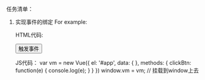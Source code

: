 任务清单：

1. 实现事件的绑定
   For example:

   HTML代码:
   <div>
        <button v-on:click="clickBtn">触发事件</button>
   </div>

   JS代码：
   var vm = new Vue({
       el: '#app',
       data: {
       },
       methods: {
            clickBtn: function(e) {
                console.log(e);
            }
        }
   })
   window.vm = vm; // 挂载到window上去
   